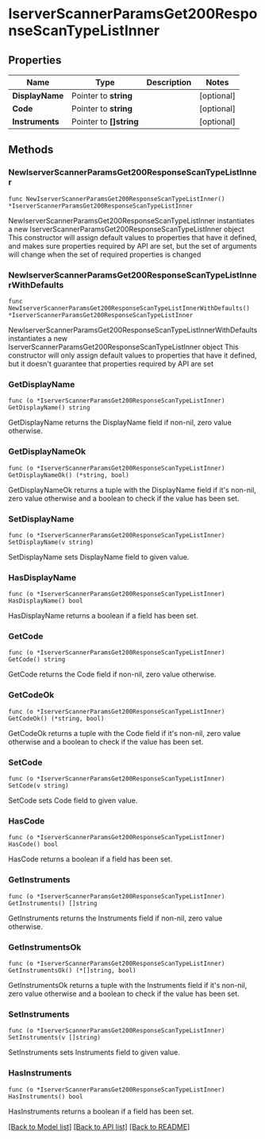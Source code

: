 # IserverScannerParamsGet200ResponseScanTypeListInner

## Properties

Name | Type | Description | Notes
------------ | ------------- | ------------- | -------------
**DisplayName** | Pointer to **string** |  | [optional] 
**Code** | Pointer to **string** |  | [optional] 
**Instruments** | Pointer to **[]string** |  | [optional] 

## Methods

### NewIserverScannerParamsGet200ResponseScanTypeListInner

`func NewIserverScannerParamsGet200ResponseScanTypeListInner() *IserverScannerParamsGet200ResponseScanTypeListInner`

NewIserverScannerParamsGet200ResponseScanTypeListInner instantiates a new IserverScannerParamsGet200ResponseScanTypeListInner object
This constructor will assign default values to properties that have it defined,
and makes sure properties required by API are set, but the set of arguments
will change when the set of required properties is changed

### NewIserverScannerParamsGet200ResponseScanTypeListInnerWithDefaults

`func NewIserverScannerParamsGet200ResponseScanTypeListInnerWithDefaults() *IserverScannerParamsGet200ResponseScanTypeListInner`

NewIserverScannerParamsGet200ResponseScanTypeListInnerWithDefaults instantiates a new IserverScannerParamsGet200ResponseScanTypeListInner object
This constructor will only assign default values to properties that have it defined,
but it doesn't guarantee that properties required by API are set

### GetDisplayName

`func (o *IserverScannerParamsGet200ResponseScanTypeListInner) GetDisplayName() string`

GetDisplayName returns the DisplayName field if non-nil, zero value otherwise.

### GetDisplayNameOk

`func (o *IserverScannerParamsGet200ResponseScanTypeListInner) GetDisplayNameOk() (*string, bool)`

GetDisplayNameOk returns a tuple with the DisplayName field if it's non-nil, zero value otherwise
and a boolean to check if the value has been set.

### SetDisplayName

`func (o *IserverScannerParamsGet200ResponseScanTypeListInner) SetDisplayName(v string)`

SetDisplayName sets DisplayName field to given value.

### HasDisplayName

`func (o *IserverScannerParamsGet200ResponseScanTypeListInner) HasDisplayName() bool`

HasDisplayName returns a boolean if a field has been set.

### GetCode

`func (o *IserverScannerParamsGet200ResponseScanTypeListInner) GetCode() string`

GetCode returns the Code field if non-nil, zero value otherwise.

### GetCodeOk

`func (o *IserverScannerParamsGet200ResponseScanTypeListInner) GetCodeOk() (*string, bool)`

GetCodeOk returns a tuple with the Code field if it's non-nil, zero value otherwise
and a boolean to check if the value has been set.

### SetCode

`func (o *IserverScannerParamsGet200ResponseScanTypeListInner) SetCode(v string)`

SetCode sets Code field to given value.

### HasCode

`func (o *IserverScannerParamsGet200ResponseScanTypeListInner) HasCode() bool`

HasCode returns a boolean if a field has been set.

### GetInstruments

`func (o *IserverScannerParamsGet200ResponseScanTypeListInner) GetInstruments() []string`

GetInstruments returns the Instruments field if non-nil, zero value otherwise.

### GetInstrumentsOk

`func (o *IserverScannerParamsGet200ResponseScanTypeListInner) GetInstrumentsOk() (*[]string, bool)`

GetInstrumentsOk returns a tuple with the Instruments field if it's non-nil, zero value otherwise
and a boolean to check if the value has been set.

### SetInstruments

`func (o *IserverScannerParamsGet200ResponseScanTypeListInner) SetInstruments(v []string)`

SetInstruments sets Instruments field to given value.

### HasInstruments

`func (o *IserverScannerParamsGet200ResponseScanTypeListInner) HasInstruments() bool`

HasInstruments returns a boolean if a field has been set.


[[Back to Model list]](../README.md#documentation-for-models) [[Back to API list]](../README.md#documentation-for-api-endpoints) [[Back to README]](../README.md)


